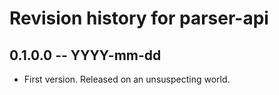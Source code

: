 # Revision history for parser-api

## 0.1.0.0  -- YYYY-mm-dd

* First version. Released on an unsuspecting world.
